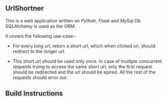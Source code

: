 UrlShortner
------------------------

This is a web application written on *Pythoh*, *Flask* and *MySql Db*.
SQLAlchemy is used as the ORM.

It covers the following use-case:-

- For every long url, return a short url, which when clicked on, should redirect to the longer url.

- This short url should be used only once.
  In case of multiple concurrent requests trying to access the same short url, only the first request should be redirected and the url should be epired. 
  All the rest of the requests should error out.
  
 
 Build Instructions
 --------------------
 
